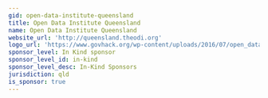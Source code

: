 ```yaml
---
gid: open-data-institute-queensland
title: Open Data Institute Queensland
name: Open Data Institute Queensland
website_url: 'http://queensland.theodi.org'
logo_url: 'https://www.govhack.org/wp-content/uploads/2016/07/open_data_institute_queensland.png'
sponsor_level: In Kind sponsor
sponsor_level_id: in-kind
sponsor_level_desc: In-Kind Sponsors
jurisdiction: qld
is_sponsor: true
---
```

